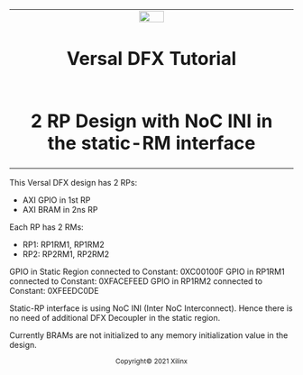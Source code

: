 ﻿<table>
 <tr>
   <td align="center"><img src="https://www.xilinx.com/content/dam/xilinx/imgs/press/media-kits/corporate/xilinx-logo.png" width="30%"/><h1>Versal DFX Tutorial</h1>
   </td>
 </tr>
 <tr>
 <td align="center"><h1>2 RP Design with NoC INI in the static-RM interface</h1>
 </td>
 </tr>
</table>

This Versal DFX design has 2 RPs:
- AXI GPIO in 1st RP
- AXI BRAM in 2ns RP

Each RP has 2 RMs: 
- RP1: RP1RM1, RP1RM2
- RP2: RP2RM1, RP2RM2

GPIO in Static Region connected to Constant: 0XC00100F
GPIO in RP1RM1 connected to Constant: 0XFACEFEED
GPIO in RP1RM2 connected to Constant: 0XFEEDC0DE

Static-RP interface is using NoC INI (Inter NoC Interconnect).
  Hence there is no need of additional DFX Decoupler in the static region.

Currently BRAMs are not initialized to any memory initialization value in the design.
<p align="center"><sup>Copyright&copy; 2021 Xilinx</sup></p>

